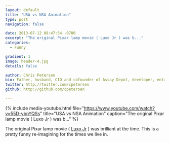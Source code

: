```yaml
---
layout: default
title: "USA vs NSA Animation"
type: post
navigation: false

date: 2013-07-12 08:47:54 -0700
excerpt: "The original Pixar lamp movie ( Luxo Jr ) was b..."
categories:
  - Funny

gradient: 1
image: header-4.jpg
details: false

author: Chris Petersen
bio: Father, husband, CIO and cofounder of Assay Depot, developer, entrepreneur and technologist.
twitter: http://twitter.com/cpetersen
github: http://github.com/cpetersen

---
```


{% include media-youtube.html file="https://www.youtube.com/watch?v=55D-ybnYQSs" title="USA vs NSA Animation" caption="The original Pixar lamp movie ( Luxo Jr ) was b..." %}

The original Pixar lamp movie ( [Luxo Jr](http://en.wikipedia.org/wiki/Luxo_Jr) ) was brilliant at the time. This is a pretty funny re-imagining for the times we live in.
